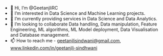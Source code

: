 - 👋 Hi, I’m @GeetanjliRC
- 👀 I’m interested in Data Science and Machine Learning 
projects.
- 🌱 I’m currently providing services in Data Science and Data Analytics.
- 💞️ I’m looking to collaborate Data handling, Data manipulation, Feature Engineering, ML algorithms, ML Model deployment, Data Visualisation and Database management.
- 📫 How to reach me - geetanjlisindwani@gmail.com, www.linkedin.com/in/geetanjli-sindhwani

<!---
GeetanjliRC/GeetanjliRC is a ✨ special ✨ repository because its `README.md` (this file) appears on your GitHub profile.
You can click the Preview link to take a look at your changes.
--->
